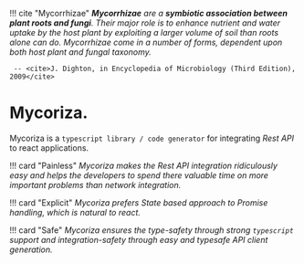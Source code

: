 !!! cite "Mycorrhizae"
     _**Mycorrhizae** are a **symbiotic association between plant roots and fungi**.
    Their major role is to enhance nutrient and water uptake by the host plant
    by exploiting a larger volume of soil than roots alone can do. Mycorrhizae
    come in a number of forms, dependent upon both host plant and fungal taxonomy._ 
    
     -- <cite>J. Dighton, in Encyclopedia of Microbiology (Third Edition), 2009</cite>

# Mycoriza.

Mycoriza is a `typescript library / code generator` for integrating _Rest API_ to react applications.

!!! card "Painless" 
    _Mycoriza makes the Rest API integration ridiculously easy and helps the developers to spend there valuable time on more important problems
    than network integration._

!!! card "Explicit"
    _Mycoriza prefers State based approach to Promise handling, which is natural to react._

!!! card "Safe"
    _Mycoriza ensures the type-safety through strong `typescript` support and integration-safety through easy
    and typesafe API client generation._
